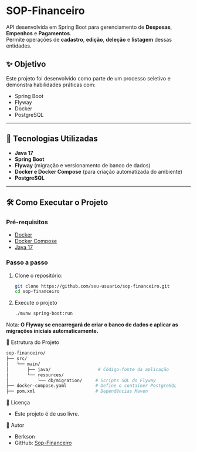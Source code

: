 # SOP-Financeiro

API desenvolvida em Spring Boot para gerenciamento de **Despesas**, **Empenhos** e **Pagamentos**.  
Permite operações de **cadastro**, **edição**, **deleção** e **listagem** dessas entidades.

## ✨ Objetivo

Este projeto foi desenvolvido como parte de um processo seletivo e demonstra habilidades práticas com:
- Spring Boot
- Flyway
- Docker
- PostgreSQL

---

## 🚀 Tecnologias Utilizadas

- **Java 17**
- **Spring Boot**
- **Flyway** (migração e versionamento de banco de dados)
- **Docker e Docker Compose** (para criação automatizada do ambiente)
- **PostgreSQL**

---

## 🛠️ Como Executar o Projeto

### Pré-requisitos

- [Docker](https://www.docker.com/)
- [Docker Compose](https://docs.docker.com/compose/)
- [Java 17](https://adoptium.net/en-GB/temurin/releases/?version=17)

### Passo a passo

1. Clone o repositório:
   ```bash
   git clone https://github.com/seu-usuario/sop-financeiro.git
   cd sop-financeiro
2. Execute o projeto
   ```bash
   ./mvnw spring-boot:run

Nota: **O Flyway se encarregará de criar o banco de dados e aplicar as migrações iniciais automaticamente.**

📂 Estrutura do Projeto
 ```bash
sop-financeiro/
├── src/
│   └── main/
│       ├── java/                  # Código-fonte da aplicação
│       └── resources/
│           └── db/migration/     # Scripts SQL do Flyway
├── docker-compose.yaml           # Define o container PostgreSQL
├── pom.xml                       # Dependências Maven
```

📄 Licença
 - Este projeto é de uso livre.

👤 Autor
 - Berkson
 - GitHub: [Sop-Financeiro](https://github.com/berkson/sop-financeiro)
